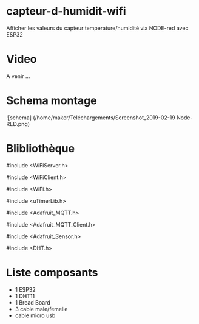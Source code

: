 # capteur-d-humidit-wifi

Afficher les valeurs du capteur temperature/humidité via NODE-red avec ESP32

# Video

A venir ...

# Schema montage

![schema] (/home/maker/Téléchargements/Screenshot_2019-02-19 Node-RED.png)


# Blibliothèque

#include <WiFiServer.h>

#include <WiFiClient.h>

#include <WiFi.h>

#include <uTimerLib.h>

#include <Adafruit_MQTT.h>

#include <Adafruit_MQTT_Client.h>

#include <Adafruit_Sensor.h>

#include <DHT.h>


# Liste composants

+ 1 ESP32
+ 1 DHT11
+ 1 Bread Board
+ 3 cable male/femelle
+ cable micro usb


